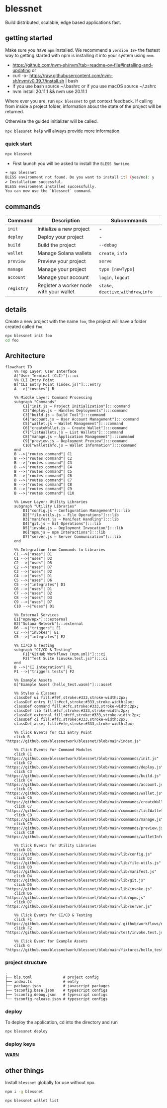 # blessnet

Build distributed, scalable, edge based applications fast.

## getting started

Make sure you have `npm` installed. We recommend a `version 18+` the fastest way to getting started with npm is installing it into your system using `nvm`.

* <https://github.com/nvm-sh/nvm?tab=readme-ov-file#installing-and-updating> or
* curl -o- https://raw.githubusercontent.com/nvm-sh/nvm/v0.39.7/install.sh | bash
* If you use bash source ~/.bashrc or if you use macOS source ~/.zshrc
* nvm install 20.11.1 && nvm use 20.11.1




Where ever you are, run `npx blessnet` to get context feedback. If calling from inside a project folder, information about the state of the project will be returned.

Otherwise the guided initializer will be called.

`npx blessnet help` will always provide more information.

### quick start

```bash
npx blessnet
```

* First launch you will be asked to install the `BLESS Runtime`.

```bash
➜ npx blessnet
BLESS environment not found. Do you want to install it? (yes/no): y
✔ Installation successful.
BLESS environment installed successfully.
You can now use the `blessnet` command.
```

## commands

| Command       | Description                             | Subcommands                          |
|---------------|-----------------------------------------|--------------------------------------|
| `init`        | Initialize a new project                | -                                    |
| `deploy`      | Deploy your project                     | -                                    |
| `build`       | Build the project                       | `--debug`                            |
| `wallet`      | Manage Solana wallets                   | `create`, `info`                     |
| `preview`     | Preview your project                    | `serve`                              |
| `manage`      | Manage your project                     | `type [newType]`                     |
| `account`     | Manage your account                     | `login`, `logout`                    |
| `registry`    | Register a worker node with your wallet | `stake`, `deactive`,`withdraw`,`info`|

## details

Create a new project with the name `foo`, the project will have a folder created called `foo`

```bash
npx blessnet init foo
cd foo
```

## Architecture

```mermaid
flowchart TD
    %% Top Layer: User Interface
    A["User Terminal (CLI)"]:::ui
    %% CLI Entry Point
    B["CLI Entry Point (index.js)"]:::entry
    A -->|"invokes"| B

    %% Middle Layer: Command Processing
    subgraph "Commands"
        C1["init.js — Project Initialization"]:::command
        C2["deploy.js — Handles Deployments"]:::command
        C3["build.js — Build Tool"]:::command
        C4["account.js — User Account Management"]:::command
        C5["wallet.js — Wallet Management"]:::command
        C6["createWallet.js — Create Wallet"]:::command
        C7["listWallets.js — List Wallets"]:::command
        C8["manage.js — Application Management"]:::command
        C9["preview.js — Deployment Preview"]:::command
        C10["walletInfo.js — Wallet Information"]:::command
    end
    B -->|"routes command"| C1
    B -->|"routes command"| C2
    B -->|"routes command"| C3
    B -->|"routes command"| C4
    B -->|"routes command"| C5
    B -->|"routes command"| C6
    B -->|"routes command"| C7
    B -->|"routes command"| C8
    B -->|"routes command"| C9
    B -->|"routes command"| C10

    %% Lower Layer: Utility Libraries
    subgraph "Utility Libraries"
        D1["config.js — Configuration Management"]:::lib
        D2["file-utils.js — File Operations"]:::lib
        D3["manifest.js — Manifest Handling"]:::lib
        D4["git.js — Git Operations"]:::lib
        D5["invoke.js — Deployment Invocation"]:::lib
        D6["npm.js — npm Interactions"]:::lib
        D7["server.js — Server Communication"]:::lib
    end

    %% Integration from Commands to Libraries
    C1 -->|"uses"| D1
    C1 -->|"uses"| D2
    C2 -->|"uses"| D5
    C2 -->|"uses"| D7
    C3 -->|"uses"| D2
    C4 -->|"uses"| D1
    C5 -->|"uses"| D6
    C5 -->|"integrates"| D1
    C6 -->|"uses"| D1
    C7 -->|"uses"| D2
    C8 -->|"uses"| D3
    C9 -->|"uses"| D7
    C10 -->|"uses"| D1

    %% External Services
    E1["npm/npx"]:::external
    E2["Solana Network"]:::external
    D6 -->|"triggers"| E1
    C2 -->|"invokes"| E1
    C5 -->|"integrates"| E2

    %% CI/CD & Testing
    subgraph "CI/CD & Testing"
        F1["GitHub Workflows (npm.yml)"]:::ci
        F2["Test Suite (invoke.test.js)"]:::ci
    end
    B -->|"CI integration"| F1
    F1 -->|"triggers tests"| F2

    %% Example Assets
    G["Example Asset (hello_test.wasm)"]:::asset

    %% Styles & Classes
    classDef ui fill:#f9f,stroke:#333,stroke-width:2px;
    classDef entry fill:#ccf,stroke:#333,stroke-width:2px;
    classDef command fill:#cfc,stroke:#333,stroke-width:2px;
    classDef lib fill:#fcf,stroke:#333,stroke-width:2px;
    classDef external fill:#cff,stroke:#333,stroke-width:2px;
    classDef ci fill:#ffc,stroke:#333,stroke-width:2px;
    classDef asset fill:#efe,stroke:#333,stroke-width:2px;

    %% Click Events for CLI Entry Point
    click B "https://github.com/blessnetwork/blessnet/blob/main/index.js"

    %% Click Events for Command Modules
    click C1 "https://github.com/blessnetwork/blessnet/blob/main/commands/init.js"
    click C2 "https://github.com/blessnetwork/blessnet/blob/main/commands/deploy.js"
    click C3 "https://github.com/blessnetwork/blessnet/blob/main/commands/build.js"
    click C4 "https://github.com/blessnetwork/blessnet/blob/main/commands/account.js"
    click C5 "https://github.com/blessnetwork/blessnet/blob/main/commands/wallet.js"
    click C6 "https://github.com/blessnetwork/blessnet/blob/main/commands/createWallet.js"
    click C7 "https://github.com/blessnetwork/blessnet/blob/main/commands/listWallets.js"
    click C8 "https://github.com/blessnetwork/blessnet/blob/main/commands/manage.js"
    click C9 "https://github.com/blessnetwork/blessnet/blob/main/commands/preview.js"
    click C10 "https://github.com/blessnetwork/blessnet/blob/main/commands/walletInfo.js"

    %% Click Events for Utility Libraries
    click D1 "https://github.com/blessnetwork/blessnet/blob/main/lib/config.js"
    click D2 "https://github.com/blessnetwork/blessnet/blob/main/lib/file-utils.js"
    click D3 "https://github.com/blessnetwork/blessnet/blob/main/lib/manifest.js"
    click D4 "https://github.com/blessnetwork/blessnet/blob/main/lib/git.js"
    click D5 "https://github.com/blessnetwork/blessnet/blob/main/lib/invoke.js"
    click D6 "https://github.com/blessnetwork/blessnet/blob/main/lib/npm.js"
    click D7 "https://github.com/blessnetwork/blessnet/blob/main/lib/server.js"

    %% Click Events for CI/CD & Testing
    click F1 "https://github.com/blessnetwork/blessnet/blob/main/.github/workflows/npm.yml"
    click F2 "https://github.com/blessnetwork/blessnet/blob/main/test/invoke.test.js"

    %% Click Event for Example Assets
    click G "https://github.com/blessnetwork/blessnet/blob/main/fixtures/hello_test.wasm"
```

### project structure

```text
.
├── bls.toml              # project config
├── index.ts              # entry
├── package.json          # javascript packages
├── tsconfig.base.json    # typescript configs
├── tsconfig.debug.json   # typescript configs
└── tsconfig.release.json # typescript configs
```

### deploy

To deploy the application, cd into the directory and run

```bash
npx blessnet deploy
```

### deploy keys

**WARN**

## other things

Install `blessnet` globally for use without npx.

```bash
npm i -g blessnet
```

```bash
npx blessnet wallet list
```
